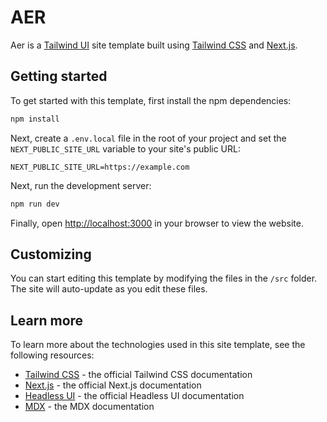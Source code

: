 # AER

Aer is a [Tailwind UI](https://tailwindui.com) site template built using [Tailwind CSS](https://tailwindcss.com) and [Next.js](https://nextjs.org).

## Getting started

To get started with this template, first install the npm dependencies:

```bash
npm install
```

Next, create a `.env.local` file in the root of your project and set the `NEXT_PUBLIC_SITE_URL` variable to your site's public URL:

```
NEXT_PUBLIC_SITE_URL=https://example.com
```

Next, run the development server:

```bash
npm run dev
```

Finally, open [http://localhost:3000](http://localhost:3000) in your browser to view the website.

## Customizing

You can start editing this template by modifying the files in the `/src` folder. The site will auto-update as you edit these files.

## Learn more

To learn more about the technologies used in this site template, see the following resources:

- [Tailwind CSS](https://tailwindcss.com/docs) - the official Tailwind CSS documentation
- [Next.js](https://nextjs.org/docs) - the official Next.js documentation
- [Headless UI](https://headlessui.dev) - the official Headless UI documentation
- [MDX](https://mdxjs.com) - the MDX documentation
